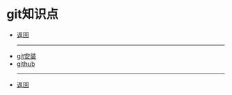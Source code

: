 # git知识点

- [返回](../README.md)
  ***
- [git安装](install.md)  
- [github](github.md)  
  ***
- [返回](../README.md)